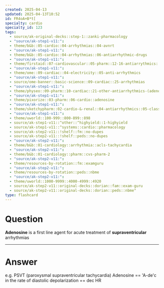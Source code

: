```yaml
---
created: 2025-04-13
updated: 2025-04-13T10:52
id: FR4oA+B*t[
specialty: cardio
specialty_id: 123
tags:
  - source/ak-original-decks::step-1::zanki-pharmacology
  - "source/ak-step1-v11:": 
  - theme/b&b::05-cardio::04-arrhythmias::04-avnrt
  - "source/ak-step1-v11:": 
  - theme/b&b::05-cardio::04-arrhythmias::06-antiarrhythmic-drugs
  - "source/ak-step1-v11:": 
  - theme/firstaid::07-cardiovascular::05-pharm::12-16-antiarrythmics::16-class-5-other-antiarrhythmics
  - "source/ak-step1-v11:": 
  - theme/ome::09-cardiac::04-electricity::05-anti-arrhythmics
  - "source/ak-step1-v11:": 
  - source/ome-banner::basic-science::09-cardiac::25-arrhythmias
  - "source/ak-step1-v11:": 
  - theme/physeo::09-pharm::10-cardiac::21-other-antiarrhythmics-(adenosine-and-magnesium)
  - "source/ak-step1-v11:": 
  - theme/pixorize::03-pharm::06-cardio::adenosine
  - "source/ak-step1-v11:": 
  - theme/sketchypharm::02-cardio-&-renal::04-antiarrhythmics::05-class-v
  - "source/ak-step1-v11:": 
  - theme/uworld::100-999::800-899::898
  - source/ak-step1-v11::^other::^highyield::1-highyield
  - source/ak-step1-v11::^systems::cardio::pharmacology
  - source/ak-step2-v11::!shelf::fm::no-dupes
  - source/ak-step2-v11::!shelf::peds::no-dupes
  - "source/ak-step2-v11:": 
  - theme/b&b::01-cardiology::arrhythmia::acls-tachycardia
  - "source/ak-step2-v11:": 
  - theme/b&b::01-cardiology::pharm::cvs-pharm-2
  - "source/ak-step2-v11:": 
  - theme/resources-by-rotation::fm::examguru
  - "source/ak-step2-v11:": 
  - theme/resources-by-rotation::peds::nbme
  - "source/ak-step2-v11:": 
  - theme/uworld::1000-9999::4000-4999::4920
  - source/ak-step2-v11::original-decks::dorian::fam::exam-guru
  - source/ak-step2-v11::original-decks::dorian::peds::nbme"
type: flashcard
---
```


# Question
**Adenosine** is a first line agent for acute treatment of **supraventricular** arrhythmias

---

# Answer
e.g. PSVT (paroxysmal supraventricular tachycardia)   Adenosine == 'A-de'c in the rate of diastolic depolarization == dec HR